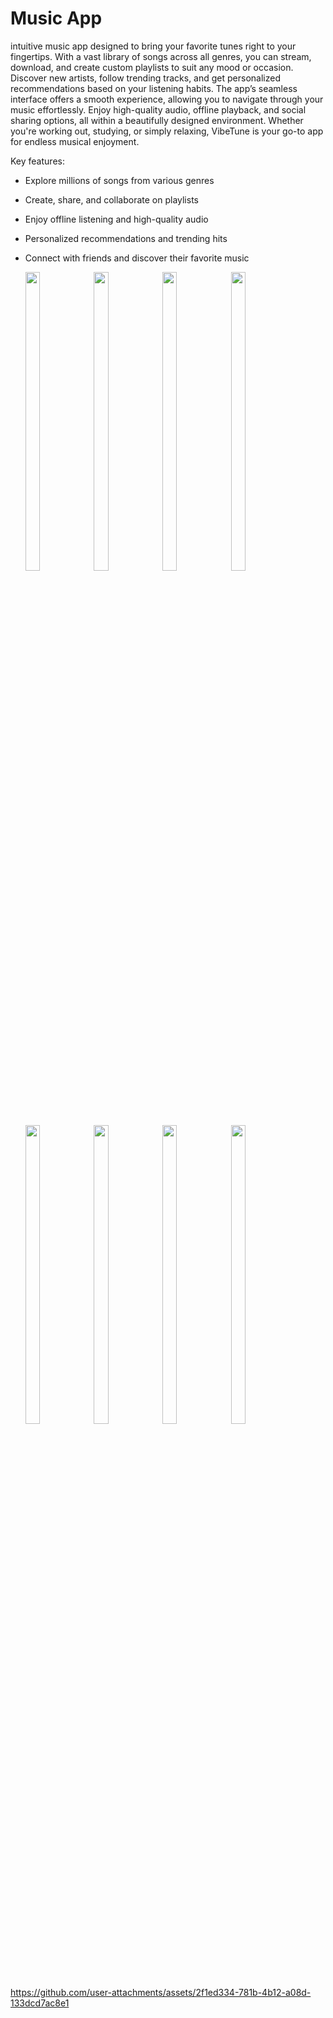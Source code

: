 # Music App

intuitive music app designed to bring your favorite tunes right to your fingertips. With a vast library of songs across all genres, you can stream, download, and create custom playlists to suit any mood or occasion. Discover new artists, follow trending tracks, and get personalized recommendations based on your listening habits. The app’s seamless interface offers a smooth experience, allowing you to navigate through your music effortlessly. Enjoy high-quality audio, offline playback, and social sharing options, all within a beautifully designed environment. Whether you're working out, studying, or simply relaxing, VibeTune is your go-to app for endless musical enjoyment.

  Key features:
- Explore millions of songs from various genres
- Create, share, and collaborate on playlists
- Enjoy offline listening and high-quality audio
- Personalized recommendations and trending hits
- Connect with friends and discover their favorite music

  <img src="https://github.com/user-attachments/assets/0be23bf6-187b-4ad2-a65b-efd329064e2a" height=35% width=22%>
  <img src="https://github.com/user-attachments/assets/8ff83636-55e6-47a9-9c12-f1144d9060c4" height=35% width=22%>
  <img src="https://github.com/user-attachments/assets/ac8d34ac-5948-473e-a24f-d8fb9c460890" height=35% width=22%>
  <img src="https://github.com/user-attachments/assets/3d7a7d48-9c0c-4a30-a35d-458deb6825d3" height=35% width=22%>
  <img src="https://github.com/user-attachments/assets/b74c1c0e-56ed-42cb-9d5a-55a098c2a7cb" height=35% width=22%>
  <img src="https://github.com/user-attachments/assets/6a69a20a-a3dd-4d9b-b4f1-bd09493348b0" height=35% width=22%>
  <img src="https://github.com/user-attachments/assets/6da26dad-81e0-4b36-ac20-b46aed83214c" height=35% width=22%>
  <img src="https://github.com/user-attachments/assets/5e7b2847-5e60-44e3-b46b-590096526a22" height=35% width=22%>
  

https://github.com/user-attachments/assets/2f1ed334-781b-4b12-a08d-133dcd7ac8e1

